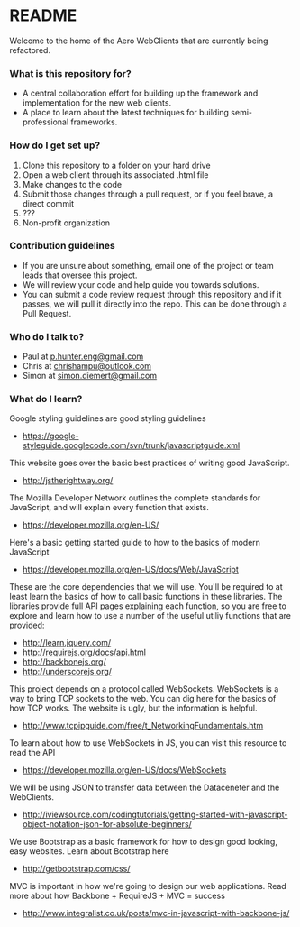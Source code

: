 # README #

Welcome to the home of the Aero WebClients that are currently being refactored.

### What is this repository for? ###

* A central collaboration effort  for building up the framework and implementation for the new web clients.
* A place to learn about the latest techniques for building semi-professional frameworks.

### How do I get set up? ###

1. Clone this repository to a folder on your hard drive
2. Open a web client through its associated .html file
3. Make changes to the code
4. Submit those changes through a pull request, or if you feel brave, a direct commit
5. ???
6. Non-profit organization

### Contribution guidelines ###

* If you are unsure about something, email one of the project or team leads that oversee this project.
* We will review your code and help guide you towards solutions.
* You can submit a code review request through this repository and if it passes, we will pull it directly into the repo. This can be done through a Pull Request.

### Who do I talk to? ###

* Paul at p.hunter.eng@gmail.com
* Chris at chrishampu@outlook.com
* Simon at simon.diemert@gmail.com

### What do I learn? ###

Google styling guidelines are good styling guidelines

* https://google-styleguide.googlecode.com/svn/trunk/javascriptguide.xml

This website goes over the basic best practices of writing good JavaScript.

* http://jstherightway.org/

The Mozilla Developer Network outlines the complete standards for JavaScript, and will explain every function that exists.

* https://developer.mozilla.org/en-US/

Here's a basic getting started guide to how to the basics of modern JavaScript

* https://developer.mozilla.org/en-US/docs/Web/JavaScript

These are the core dependencies that we will use. You'll be required to at least learn the basics of how to call basic functions
in these libraries. The libraries provide full API pages explaining each function, so you are free to explore and learn how to use
a number of the useful utiliy functions that are provided: 

* http://learn.jquery.com/
* http://requirejs.org/docs/api.html
* http://backbonejs.org/
* http://underscorejs.org/

This project depends on a protocol called WebSockets. WebSockets is a way to bring TCP sockets to the web. You can dig here for the basics of how TCP works. The website is ugly, but the information is helpful.

* http://www.tcpipguide.com/free/t_NetworkingFundamentals.htm

To learn about how to use WebSockets in JS, you can visit this resource to read the API

* https://developer.mozilla.org/en-US/docs/WebSockets

We will be using JSON to transfer data between the Dataceneter and the WebClients.

* http://iviewsource.com/codingtutorials/getting-started-with-javascript-object-notation-json-for-absolute-beginners/

We use Bootstrap as a basic framework for how to design good looking, easy websites. Learn about Bootstrap here

* http://getbootstrap.com/css/

MVC is important in how we're going to design our web applications. Read more about how Backbone + RequireJS + MVC = success

* http://www.integralist.co.uk/posts/mvc-in-javascript-with-backbone-js/
